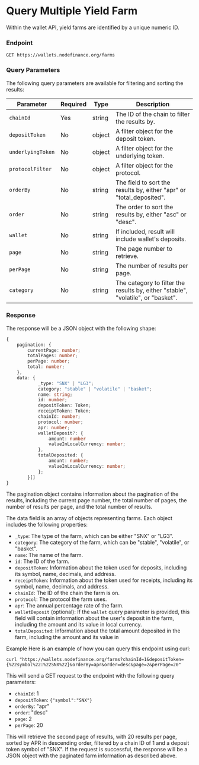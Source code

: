 # Query Multiple Yield Farm

Within the wallet API, yield farms are identified by a unique numeric ID.

### Endpoint

`GET https://wallets.nodefinance.org/farms`

### Query Parameters

The following query parameters are available for filtering and sorting the results:

| Parameter         | Required | Type   | Description                                                                      |
| ----------------- | -------- | ------ | -------------------------------------------------------------------------------- |
| `chainId`         | Yes      | string | The ID of the chain to filter the results by.                                    |
| `depositToken`    | No       | object | A filter object for the deposit token.                                           |
| `underlyingToken` | No       | object | A filter object for the underlying token.                                        |
| `protocolFilter`  | No       | object | A filter object for the protocol.                                                |
| `orderBy`         | No       | string | The field to sort the results by, either "apr" or "total_deposited".             |
| `order`           | No       | string | The order to sort the results by, either "asc" or "desc".                        |
| `wallet`          | No       | string | If included, result will include wallet's deposits.                              |
| `page`            | No       | string | The page number to retrieve.                                                     |
| `perPage`         | No       | string | The number of results per page.                                                  |
| `category`        | No       | string | The category to filter the results by, either "stable", "volatile", or "basket". |

### Response

The response will be a JSON object with the following shape:

```ts
{
    pagination: {
        currentPage: number;
        totalPages: number;
        perPage: number;
        total: number;
    },
    data: {
            _type: "SNX" | "LG3";
            category: "stable" | "volatile" | "basket";
            name: string;
            id: number;
            depositToken: Token;
            receiptToken: Token;
            chainId: number;
            protocol: number;
            apr: number;
            walletDeposit?: {
                amount: number
                valueInLocalCurrency: number;
            },
            totalDeposited: {
                amount: number;
                valueInLocalCurrency: number;
            };
        }[]
}
```

The pagination object contains information about the pagination of the results, including the current page number, the total number of pages, the number of results per page, and the total number of results.

The data field is an array of objects representing farms. Each object includes the following properties:

- `_type`: The type of the farm, which can be either "SNX" or "LG3".
- `category`: The category of the farm, which can be "stable", "volatile", or "basket".
- `name`: The name of the farm.
- `id`: The ID of the farm.
- `depositToken`: Information about the token used for deposits, including its symbol, name, decimals, and address.
- `receiptToken`: Information about the token used for receipts, including its symbol, name, decimals, and address.
- `chainId`: The ID of the chain the farm is on.
- `protocol`: The protocol the farm uses.
- `apr`: The annual percentage rate of the farm.
- `walletDeposit` (optional): If the `wallet` query parameter is provided, this field will contain information about the user's deposit in the farm, including the amount and its value in local currency.
- `totalDeposited`: Information about the total amount deposited in the farm, including the amount and its value in

Example
Here is an example of how you can query this endpoint using curl:

```
curl "https://wallets.nodefinance.org/farms?chainId=1&depositToken={%22symbol%22:%22SNX%22}&orderBy=apr&order=desc&page=2&perPage=20"
```

This will send a GET request to the endpoint with the following query parameters:

- `chainId`: 1
- `depositToken`: `{"symbol":"SNX"}`
- `orderBy`: "apr"
- `order`: "desc"
- `page`: 2
- `perPage`: 20

This will retrieve the second page of results, with 20 results per page, sorted by APR in descending order, filtered by a chain ID of 1 and a deposit token symbol of "SNX". If the request is successful, the response will be a JSON object with the paginated farm information as described above.
